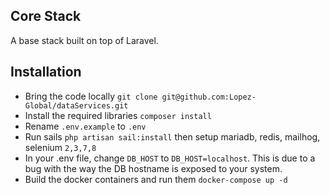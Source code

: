 ## Core Stack
A base stack built on top of Laravel. 

## Installation

- Bring the code locally `git clone git@github.com:Lopez-Global/dataServices.git`
- Install the required libraries `composer install`
- Rename `.env.example` to `.env`
- Run sails `php artisan sail:install` then setup mariadb, redis, mailhog, selenium `2,3,7,8`
- In your .env file, change `DB_HOST` to `DB_HOST=localhost`. This is due to a bug with the way the DB hostname is exposed to your system. 
- Build the docker containers and run them `docker-compose up -d` 
